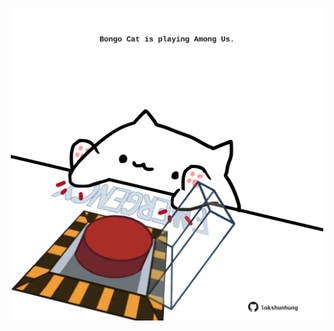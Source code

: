 <!-- built at 21/04/2025, 04:01:24 UTC -->
<p align="center">
  <img width="500" height="500" src="./ReadmeImage.svg">
</p>

